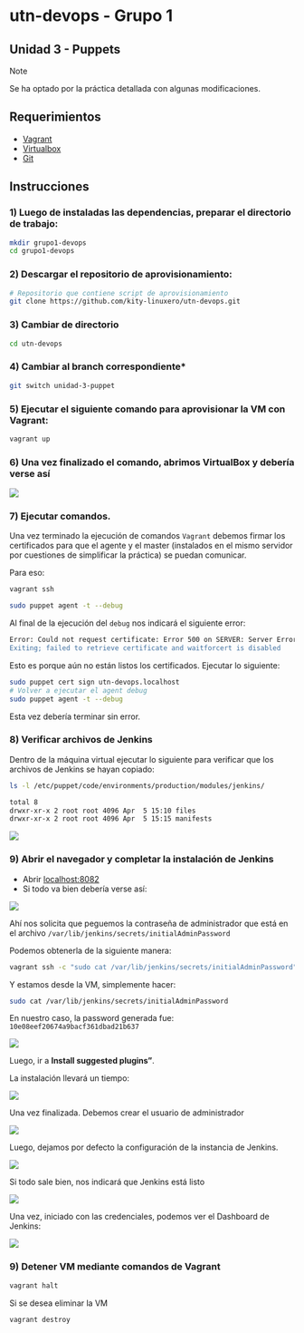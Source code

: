 # utn-devops - Grupo 1


## Unidad 3 - Puppets

> [!NOTE]  
> Se ha optado por la práctica detallada con algunas modificaciones.


## Requerimientos
- [Vagrant](https://developer.hashicorp.com/vagrant/install?product_intent=vagrant)
- [Virtualbox](https://www.virtualbox.org/wiki/Downloads)
- [Git](https://git-scm.com/downloads)

## Instrucciones

### 1) Luego de instaladas las dependencias, preparar el directorio de trabajo:

```bash
mkdir grupo1-devops
cd grupo1-devops
```

### 2) Descargar el repositorio de aprovisionamiento:

```bash
# Repositorio que contiene script de aprovisionamiento
git clone https://github.com/kity-linuxero/utn-devops.git
```

### 3) Cambiar de directorio 
```bash
cd utn-devops
```

### 4) Cambiar al branch correspondiente*

```bash
git switch unidad-3-puppet
```


### 5) Ejecutar el siguiente comando para aprovisionar la VM con Vagrant:

```bash
vagrant up
```

### 6) Una vez finalizado el comando, abrimos VirtualBox y debería verse así

![](./img/virtualbox.png)


### 7) Ejecutar comandos.

Una vez terminado la ejecución de comandos `Vagrant` debemos firmar los certificados para que el agente y el master (instalados en el mismo servidor por cuestiones de simplificar la práctica) se puedan comunicar.

Para eso:

```bash
vagrant ssh

sudo puppet agent -t --debug
```

Al final de la ejecución del `debug` nos indicará el siguiente error:

```bash
Error: Could not request certificate: Error 500 on SERVER: Server Error: can't modify frozen String: ""
Exiting; failed to retrieve certificate and waitforcert is disabled
```

Esto es porque aún no están listos los certificados. Ejecutar lo siguiente:

```bash
sudo puppet cert sign utn-devops.localhost
# Volver a ejecutar el agent debug
sudo puppet agent -t --debug
```

Esta vez debería terminar sin error.


### 8) Verificar archivos de Jenkins

Dentro de la máquina virtual ejecutar lo siguiente para verificar que los archivos de Jenkins se hayan copiado:

```bash
ls -l /etc/puppet/code/environments/production/modules/jenkins/

total 8
drwxr-xr-x 2 root root 4096 Apr  5 15:10 files
drwxr-xr-x 2 root root 4096 Apr  5 15:15 manifests
```

![](./img/puppet_consola.png)


### 9) Abrir el navegador y completar la instalación de Jenkins

- Abrir [localhost:8082](http://localhost:8082)
- Si todo va bien debería verse así:

![](./img/Jenkins_init.png)


Ahí nos solicita que peguemos la contraseña de administrador que está en el archivo `/var/lib/jenkins/secrets/initialAdminPassword`

Podemos obtenerla de la siguiente manera:

```bash
vagrant ssh -c "sudo cat /var/lib/jenkins/secrets/initialAdminPassword"
```

Y estamos desde la VM, simplemente hacer:
```bash
sudo cat /var/lib/jenkins/secrets/initialAdminPassword
```

En nuestro caso, la password generada fue: `10e08eef20674a9bacf361dbad21b637`

![](./img/Jenkins_config.png)

Luego, ir a **Install suggested plugins”**.

La instalación llevará un tiempo:

![](./img/Jenkins_plugins_1.png)

Una vez finalizada. Debemos crear el usuario de administrador

![](./img/Jenkins_create_user.png)

Luego, dejamos por defecto la configuración de la instancia de Jenkins.

![](./img/Jenkins_instance_conf.png)

Si todo sale bien, nos indicará que Jenkins está listo


![](./img/Jenkins_ready.png)

Una vez, iniciado con las credenciales, podemos ver el Dashboard de Jenkins:

![](./img/Jenkins_Dashboard.png)

### 9) Detener VM mediante comandos de Vagrant

```bash
vagrant halt
```

Si se desea eliminar la VM

```bash
vagrant destroy
```


